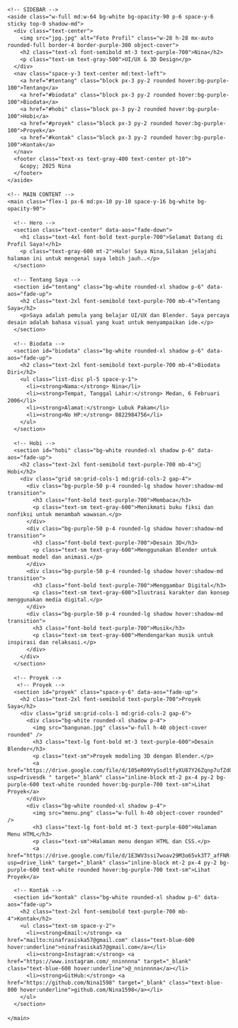 <!DOCTYPE html>
<html lang="id">
<head>
  <meta charset="UTF-8" />
  <meta name="viewport" content="width=device-width, initial-scale=1.0" />
  <title>Portofolio Nina</title>
  <script src="https://cdn.tailwindcss.com"></script>
  <link href="https://unpkg.com/aos@next/dist/aos.css" rel="stylesheet"/>
  <style>
    body {
      background-image: url('https://images.unsplash.com/photo-1503264116251-35a269479413?ixlib=rb-4.0.3&auto=format&fit=crop&w=1950&q=80');
      background-size: cover;
      background-attachment: fixed;
    }
  </style>
</head>
<body class="bg-purple-100 bg-opacity-30 min-h-screen font-sans">

  <div class="flex flex-col md:flex-row min-h-screen">

    <!-- SIDEBAR -->
    <aside class="w-full md:w-64 bg-white bg-opacity-90 p-6 space-y-6 sticky top-0 shadow-md">
      <div class="text-center">
        <img src="jpg.jpg" alt="Foto Profil" class="w-28 h-28 mx-auto rounded-full border-4 border-purple-300 object-cover">
        <h2 class="text-xl font-semibold mt-3 text-purple-700">Nina</h2>
        <p class="text-sm text-gray-500">UI/UX & 3D Design</p>
      </div>
      <nav class="space-y-3 text-center md:text-left">
        <a href="#tentang" class="block px-3 py-2 rounded hover:bg-purple-100">Tentang</a>
        <a href="#biodata" class="block px-3 py-2 rounded hover:bg-purple-100">Biodata</a>
        <a href="#hobi" class="block px-3 py-2 rounded hover:bg-purple-100">Hobi</a>
        <a href="#proyek" class="block px-3 py-2 rounded hover:bg-purple-100">Proyek</a>
        <a href="#kontak" class="block px-3 py-2 rounded hover:bg-purple-100">Kontak</a>
      </nav>
      <footer class="text-xs text-gray-400 text-center pt-10">
        &copy; 2025 Nina
      </footer>
    </aside>

    <!-- MAIN CONTENT -->
    <main class="flex-1 px-6 md:px-10 py-10 space-y-16 bg-white bg-opacity-90">

      <!-- Hero -->
      <section class="text-center" data-aos="fade-down">
        <h1 class="text-4xl font-bold text-purple-700">Selamat Datang di Profil Saya!</h1>
        <p class="text-gray-600 mt-2">Halo! Saya Nina,Silakan jelajahi halaman ini untuk mengenal saya lebih jauh..</p>
      </section>

      <!-- Tentang Saya -->
      <section id="tentang" class="bg-white rounded-xl shadow p-6" data-aos="fade-up">
        <h2 class="text-2xl font-semibold text-purple-700 mb-4">Tentang Saya</h2>
        <p>Saya adalah pemula yang belajar UI/UX dan Blender. Saya percaya desain adalah bahasa visual yang kuat untuk menyampaikan ide.</p>
      </section>

      <!-- Biodata -->
      <section id="biodata" class="bg-white rounded-xl shadow p-6" data-aos="fade-up">
        <h2 class="text-2xl font-semibold text-purple-700 mb-4">Biodata Diri</h2>
        <ul class="list-disc pl-5 space-y-1">
          <li><strong>Nama:</strong> Nina</li>
          <li><strong>Tempat, Tanggal Lahir:</strong> Medan, 6 Februari 2006</li>
          <li><strong>Alamat:</strong> Lubuk Pakam</li>
          <li><strong>No HP:</strong> 0822984756</li>
        </ul>
      </section>

      <!-- Hobi -->
      <section id="hobi" class="bg-white rounded-xl shadow p-6" data-aos="fade-up">
        <h2 class="text-2xl font-semibold text-purple-700 mb-4">🎨 Hobi</h2>
        <div class="grid sm:grid-cols-1 md:grid-cols-2 gap-4">
          <div class="bg-purple-50 p-4 rounded-lg shadow hover:shadow-md transition">
            <h3 class="font-bold text-purple-700">Membaca</h3>
            <p class="text-sm text-gray-600">Menikmati buku fiksi dan nonfiksi untuk menambah wawasan.</p>
          </div>
          <div class="bg-purple-50 p-4 rounded-lg shadow hover:shadow-md transition">
            <h3 class="font-bold text-purple-700">Desain 3D</h3>
            <p class="text-sm text-gray-600">Menggunakan Blender untuk membuat model dan animasi.</p>
          </div>
          <div class="bg-purple-50 p-4 rounded-lg shadow hover:shadow-md transition">
            <h3 class="font-bold text-purple-700">Menggambar Digital</h3>
            <p class="text-sm text-gray-600">Ilustrasi karakter dan konsep menggunakan media digital.</p>
          </div>
          <div class="bg-purple-50 p-4 rounded-lg shadow hover:shadow-md transition">
            <h3 class="font-bold text-purple-700">Musik</h3>
            <p class="text-sm text-gray-600">Mendengarkan musik untuk inspirasi dan relaksasi.</p>
          </div>
        </div>
      </section>

      <!-- Proyek -->
       <!-- Proyek -->
      <section id="proyek" class="space-y-6" data-aos="fade-up">
        <h2 class="text-2xl font-semibold text-purple-700">Proyek Saya</h2>
        <div class="grid sm:grid-cols-1 md:grid-cols-2 gap-6">
          <div class="bg-white rounded-xl shadow p-4">
            <img src="bangunan.jpg" class="w-full h-40 object-cover rounded" />
            <h3 class="text-lg font-bold mt-3 text-purple-600">Desain Blender</h3>
            <p class="text-sm">Proyek modeling 3D dengan Blender.</p>
            <a href="https://drive.google.com/file/d/105eR09YySsdltfyXU87Y26Zqnp7ufZdO/view?usp=drivesdk " target="_blank" class="inline-block mt-2 px-4 py-2 bg-purple-600 text-white rounded hover:bg-purple-700 text-sm">Lihat Proyek</a>
          </div>
          <div class="bg-white rounded-xl shadow p-4">
            <img src="menu.png" class="w-full h-40 object-cover rounded" />
            <h3 class="text-lg font-bold mt-3 text-purple-600">Halaman Menu HTML</h3>
            <p class="text-sm">Halaman menu dengan HTML dan CSS.</p>
            <a href="https://drive.google.com/file/d/1E3WV3ssi7woav29M3o65vk3T7_afFNR-/view?usp=drive_link" target="_blank" class="inline-block mt-2 px-4 py-2 bg-purple-600 text-white rounded hover:bg-purple-700 text-sm">Lihat Proyek</a>
</div>
</div>
</section>

      <!-- Kontak -->
      <section id="kontak" class="bg-white rounded-xl shadow p-6" data-aos="fade-up">
        <h2 class="text-2xl font-semibold text-purple-700 mb-4">Kontak</h2>
        <ul class="text-sm space-y-2">
          <li><strong>Email:</strong> <a href="mailto:ninafrasiska57@gmail.com" class="text-blue-600 hover:underline">ninafrasiska57@gmail.com</a></li>
          <li><strong>Instagram:</strong> <a href="https://www.instagram.com/_nninnnna" target="_blank" class="text-blue-600 hover:underline">@_nninnnna</a></li>
          <li><strong>GitHub:</strong> <a href="https://github.com/Nina1598" target="_blank" class="text-blue-800 hover:underline">github.com/Nina1598</a></li>
        </ul>
      </section>

    </main>
  </div>

  <!-- AOS Animasi -->
  <script src="https://unpkg.com/aos@next/dist/aos.js"></script>
  <script>
    AOS.init({ once: true, duration: 800 });
  </script>
</body>
</html>
